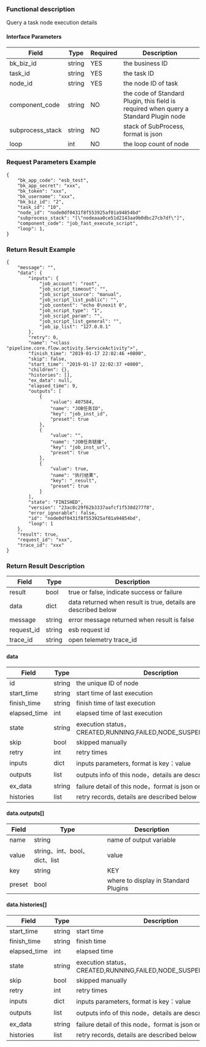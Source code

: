 ### Functional description

Query a task node execution details

#### Interface Parameters

| Field            | Type   | Required | Description                                                                           |
|------------------|--------|----------|---------------------------------------------------------------------------------------|
| bk_biz_id        | string | YES      | the business ID                                                                       |
| task_id          | string | YES      | the task ID                                                                           |
| node_id          | string | YES      | the node ID of task                                                                   |
| component_code   | string | NO       | the code of Standard Plugin, this field is required when query a Standard Plugin node |
| subprocess_stack | string | NO       | stack of SubProcess, format is json                                                   |
| loop             | int    | NO       | the loop count of node                                                                | 

### Request Parameters Example

```
{
    "bk_app_code": "esb_test",
    "bk_app_secret": "xxx",
    "bk_token": "xxx",
    "bk_username": "xxx",
    "bk_biz_id": "2",
    "task_id": "10",
    "node_id": "node0df0431f8f553925af01a94854bd"
    "subprocess_stack": "[\"nodeaaa0ce51d2143aa9b0dbc27cb7df\"]",
    "component_code": "job_fast_execute_script",
    "loop": 1,
}
```

### Return Result Example

```
{
    "message": "",
    "data": {
        "inputs": {
            "job_account": "root",
            "job_script_timeout": "",
            "job_script_source": "manual",
            "job_script_list_public": "",
            "job_content": "echo 0\nexit 0",
            "job_script_type": "1",
            "job_script_param": "",
            "job_script_list_general": "",
            "job_ip_list": "127.0.0.1"
        },
        "retry": 0,
        "name": "<class "pipeline.core.flow.activity.ServiceActivity">",
        "finish_time": "2019-01-17 22:02:46 +0800",
        "skip": false,
        "start_time": "2019-01-17 22:02:37 +0800",
        "children": {},
        "histories": [],
        "ex_data": null,
        "elapsed_time": 9,
        "outputs": [
            {
                "value": 407584,
                "name": "JOB任务ID",
                "key": "job_inst_id",
                "preset": true
            },
            {
                "value": "",
                "name": "JOB任务链接",
                "key": "job_inst_url",
                "preset": true
            },
            {
                "value": true,
                "name": "执行结果",
                "key": "_result",
                "preset": true
            }
        ],
        "state": "FINISHED",
        "version": "23ac8c29f62b3337aafcf1f538d277f8",
        "error_ignorable": false,
        "id": "node0df0431f8f553925af01a94854bd",
        "loop": 1
    },
    "result": true,
    "request_id": "xxx",
    "trace_id": "xxx"
}
```

### Return Result Description

| Field      | Type      | Description      |
|-----------|----------|-----------|
|  result   |    bool    |      true or false, indicate success or failure                      |
|  data     |    dict    |      data returned when result is true, details are described below  |
|  message  |    string  |      error message returned when result is false                     |
|  request_id     |    string  | esb request id         |
|  trace_id     |    string  | open telemetry trace_id       |

#### data

| Field      | Type      | Description      |
|-----------|----------|-----------|
|  id           | string     | the unique ID of node       |
|  start_time   | string     | start time of last execution    |
|  finish_time  | string     | finish time of last execution   |
|  elapsed_time | int        | elapsed time of last execution  |
|  state        | string     | execution status，CREATED,RUNNING,FAILED,NODE_SUSPENDED,FINISHED |
|  skip         | bool       | skipped manually                   |
|  retry        | int        | retry times                       |
|  inputs       | dict       | inputs parameters, format is key：value      |
|  outputs      | list       | outputs info of this node，details are described below    |
|  ex_data      | string     | failure detail of this node，format is json or HTML、string |
|  histories    | list       | retry records, details are described below   |

#### data.outputs[]
| Field      | Type      | Description      |
| ------------  | ---------- | ------------------------------ |
|  name         | string     | name of output variable                   |
|  value        | string、int、bool、dict、list | value  |
|  key          | string     | KEY                   |
|  preset       | bool       | where to display in Standard Plugins   |


#### data.histories[]
|      Field     |     Type   |               Description             |
| ------------  | ---------- | ------------------------------ |
|  start_time   | string     | start time    |
|  finish_time  | string     | finish time    |
|  elapsed_time | int        | elapsed time   |
|  state        | string     | execution status，CREATED,RUNNING,FAILED,NODE_SUSPENDED,FINISHED |
|  skip         | bool       | skipped manually                   |
|  retry        | int        | retry times                       |
|  inputs       | dict       | inputs parameters, format is key：value      |
|  outputs      | list       | outputs info of this node，details are described below    |
|  ex_data      | string     | failure detail of this node，format is json or HTML、string |
|  histories    | list       | retry records, details are described below   |
